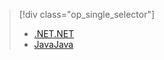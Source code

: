 > [!div class="op_single_selector"]
> * [<span data-ttu-id="16cff-101">.NET</span><span class="sxs-lookup"><span data-stu-id="16cff-101">.NET</span></span>](../articles/iot-hub/iot-hub-csharp-csharp-file-upload.md)
> * [<span data-ttu-id="16cff-102">Java</span><span class="sxs-lookup"><span data-stu-id="16cff-102">Java</span></span>](../articles/iot-hub/iot-hub-java-java-file-upload.md)

